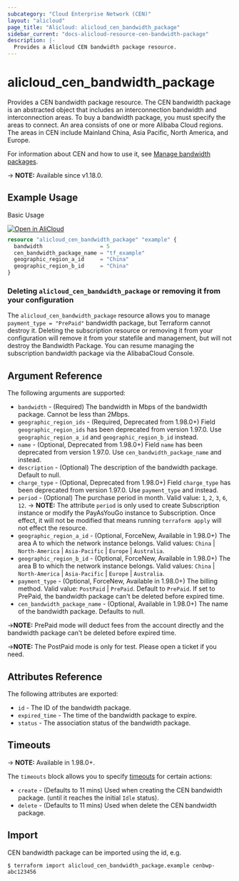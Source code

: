 ```yaml
---
subcategory: "Cloud Enterprise Network (CEN)"
layout: "alicloud"
page_title: "Alicloud: alicloud_cen_bandwidth_package"
sidebar_current: "docs-alicloud-resource-cen-bandwidth-package"
description: |-
  Provides a Alicloud CEN bandwidth package resource.
---
```


# alicloud_cen_bandwidth_package

Provides a CEN bandwidth package resource. The CEN bandwidth package is an abstracted object that includes an interconnection bandwidth and interconnection areas. To buy a bandwidth package, you must specify the areas to connect. An area consists of one or more Alibaba Cloud regions. The areas in CEN include Mainland China, Asia Pacific, North America, and Europe.

For information about CEN and how to use it, see [Manage bandwidth packages](https://www.alibabacloud.com/help/en/cen/developer-reference/api-cbn-2017-09-12-createcenbandwidthpackage).

-> **NOTE:** Available since v1.18.0.

## Example Usage

Basic Usage

<div style="display: block;margin-bottom: 40px;"><div class="oics-button" style="float: right;position: absolute;margin-bottom: 10px;">
  <a href="https://api.aliyun.com/api-tools/terraform?resource=alicloud_cen_bandwidth_package&exampleId=af9941dc-7b32-fad5-25ab-d125a19110be0c3a64f1&activeTab=example&spm=docs.r.cen_bandwidth_package.0.af9941dc7b&intl_lang=EN_US" target="_blank">
    <img alt="Open in AliCloud" src="https://img.alicdn.com/imgextra/i1/O1CN01hjjqXv1uYUlY56FyX_!!6000000006049-55-tps-254-36.svg" style="max-height: 44px; max-width: 100%;">
  </a>
</div></div>

```terraform
resource "alicloud_cen_bandwidth_package" "example" {
  bandwidth                  = 5
  cen_bandwidth_package_name = "tf_example"
  geographic_region_a_id     = "China"
  geographic_region_b_id     = "China"
}
```

### Deleting `alicloud_cen_bandwidth_package` or removing it from your configuration

The `alicloud_cen_bandwidth_package` resource allows you to manage `payment_type = "PrePaid"` bandwidth package, but Terraform cannot destroy it.
Deleting the subscription resource or removing it from your configuration will remove it from your statefile and management, but will not destroy the Bandwidth Package.
You can resume managing the subscription bandwidth package via the AlibabaCloud Console.

## Argument Reference

The following arguments are supported:

* `bandwidth` - (Required) The bandwidth in Mbps of the bandwidth package. Cannot be less than 2Mbps.
* `geographic_region_ids` - (Required, Deprecated from 1.98.0+) Field `geographic_region_ids` has been deprecated from version 1.97.0. Use `geographic_region_a_id` and `geographic_region_b_id` instead.
* `name` - (Optional, Deprecated from 1.98.0+) Field `name` has been deprecated from version 1.97.0. Use `cen_bandwidth_package_name` and instead.
* `description` - (Optional) The description of the bandwidth package. Default to null.
* `charge_type` - (Optional, Deprecated from 1.98.0+) Field `charge_type` has been deprecated from version 1.97.0. Use `payment_type` and instead.
* `period` - (Optional) The purchase period in month. Valid value: `1`, `2`, `3`, `6`, `12`.
-> **NOTE:** The attribute `period` is only used to create Subscription instance or modify the PayAsYouGo instance to Subscription. Once effect, it will not be modified that means running `terraform apply` will not effect the resource.
* `geographic_region_a_id` - (Optional, ForceNew, Available in 1.98.0+) The area A to which the network instance belongs. Valid values: `China` | `North-America` | `Asia-Pacific` | `Europe` | `Australia`.
* `geographic_region_b_id` - (Optional, ForceNew, Available in 1.98.0+) The area B to which the network instance belongs. Valid values: `China` | `North-America` | `Asia-Pacific` | `Europe` | `Australia`.
* `payment_type` - (Optional, ForceNew, Available in 1.98.0+) The billing method. Valid value: `PostPaid` | `PrePaid`. Default to `PrePaid`. If set to PrePaid, the bandwidth package can't be deleted before expired time.
* `cen_bandwidth_package_name` - (Optional, Available in 1.98.0+) The name of the bandwidth package. Defaults to null.

->**NOTE:** PrePaid mode will deduct fees from the account directly and the bandwidth package can't be deleted before expired time. 

->**NOTE:** The PostPaid mode is only for test. Please open a ticket if you need.

## Attributes Reference

The following attributes are exported:

* `id` - The ID of the bandwidth package.
* `expired_time` - The time of the bandwidth package to expire.
* `status` - The association status of the bandwidth package.

## Timeouts

-> **NOTE:** Available in 1.98.0+.

The `timeouts` block allows you to specify [timeouts](https://www.terraform.io/docs/configuration-0-11/resources.html#timeouts) for certain actions:

* `create` - (Defaults to 11 mins) Used when creating the CEN bandwidth package. (until it reaches the initial `Idle` status).
* `delete` - (Defaults to 11 mins) Used when delete the CEN bandwidth package.

## Import

CEN bandwidth package can be imported using the id, e.g.

```shell
$ terraform import alicloud_cen_bandwidth_package.example cenbwp-abc123456
```

